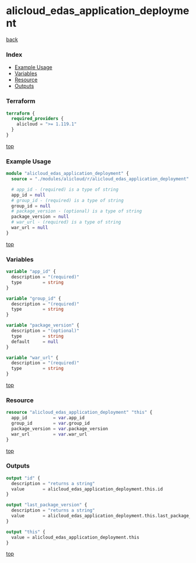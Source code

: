 # alicloud_edas_application_deployment

[back](../alicloud.md)

### Index

- [Example Usage](#example-usage)
- [Variables](#variables)
- [Resource](#resource)
- [Outputs](#outputs)

### Terraform

```terraform
terraform {
  required_providers {
    alicloud = ">= 1.119.1"
  }
}
```

[top](#index)

### Example Usage

```terraform
module "alicloud_edas_application_deployment" {
  source = "./modules/alicloud/r/alicloud_edas_application_deployment"

  # app_id - (required) is a type of string
  app_id = null
  # group_id - (required) is a type of string
  group_id = null
  # package_version - (optional) is a type of string
  package_version = null
  # war_url - (required) is a type of string
  war_url = null
}
```

[top](#index)

### Variables

```terraform
variable "app_id" {
  description = "(required)"
  type        = string
}

variable "group_id" {
  description = "(required)"
  type        = string
}

variable "package_version" {
  description = "(optional)"
  type        = string
  default     = null
}

variable "war_url" {
  description = "(required)"
  type        = string
}
```

[top](#index)

### Resource

```terraform
resource "alicloud_edas_application_deployment" "this" {
  app_id          = var.app_id
  group_id        = var.group_id
  package_version = var.package_version
  war_url         = var.war_url
}
```

[top](#index)

### Outputs

```terraform
output "id" {
  description = "returns a string"
  value       = alicloud_edas_application_deployment.this.id
}

output "last_package_version" {
  description = "returns a string"
  value       = alicloud_edas_application_deployment.this.last_package_version
}

output "this" {
  value = alicloud_edas_application_deployment.this
}
```

[top](#index)